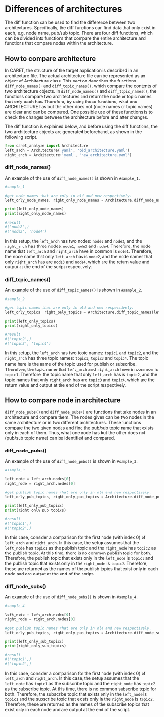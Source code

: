 # Differences of architectures

The diff function can be used to find the difference between two architectures. Specifically, the diff functions can find data that only exist in each, e.g. node name, pub/sub topic.
There are four diff functions, which can be divided into functions that compare the entire architecture and functions that compare nodes within the architecture.
 <!-- `diff_node_names()`, `diff_topic_names` are functions that take two architectures and compare them as a whole. The two functions compare all node names in the architecture for the former and all pub/sub topic names in the architecture for the latter.

`diff_node_pubs()`, `diff_node_subs()` and `diff_node_callbacks()` are functions that compare two nodes within an architecture. These are functions that compare two given nodes and return the publish topic name, subscribe topic name, or callback name that is only in each. -->

## How to compare architecture

In CARET, the structure of the target application is described in an architecture file. The actual architecture file can be represented as an object of Architecture class. This section describes the functions `diff_node_names()` and `diff_topic_names()`, which compare the contents of two architecture objects. In `diff_node_names()` and `diff_topic_names()`, the functions compare two architectures and return the node or topic names that only each has. Therefore, by using these functions, what one ARCHITECTURE has but the other does not (node names or topic names) are clear and can be compared.
One possible use of these functions is to check the changes between the architecture before and after changes.

The diff function is explained below, and before using the diff functions, the two architecture objects are generated beforehand, as shown in the following script.

```python
from caret_analyze import Architecture
left_arch = Architecture('yaml', 'old_architecture.yaml')
right_arch = Architecture('yaml', 'new_architecture.yaml')

```

### diff_node_names()
An example of the use of `diff_node_names()` is shown in `#sample_1`.
<!-- Suppose arch1 has two nodes 'node1' and 'node2'. arch2 has three nodes 'node1', 'node3' and 'node4'. 
The type of the return value is `Tuple[Tuple[str, ...] , Tuple[str, ...]]` -->


```python
#sample_1

#get node names that are only in old and new respectively.
left_only_node_names, right_only_node_names = Architecture.diff_node_names(left_arch, right_arch)

print(left_only_node_names)
print(right_only_node_names)

#result
#('node2',)
#('node3', 'node4')

```

In this setup, the `left_arch` has two nodes: `node1` and `node2`, and the `right_arch` has three nodes: `node1`, `node3` and `node4`. Therefore, the node name that `left_arch` and `right_arch` have in common is `node1`.
Therefore, the node name that only `left_arch` has is `node2`, and the node names that only `right_arch` has are `node3` and `node4`, which are the return value and output at the end of the script respectively.

### diff_topic_names()

An example of the use of `diff_topic_names()` is shown in `#sample_2`.

```python
#sample_2

#get topic names that are only in old and new respectively.
left_only_topics, right_only_topics = Architecture.diff_topic_names(left_arch, right_arch)

print(left_only_topics)
print(right_only_topics)

#result
#('topic2',)
#('topic3', 'topic4')

```

In this setup, the `left_arch` has two topic names: `topic1` and `topic2`, and the `right_arch` has three topic names: `topic1`, `topic3` and `topic4`. The topic name here is the name of the topic used for publish or subscribe.　Therefore, the topic name that `left_arch` and `right_arch` have in common is `topic1`.
Therefore, the topic name that only `left_arch` has is `topic2`, and the topic names that only `right_arch` has are `topic3` and `topic4`, which are the return value and output at the end of the script respectively.

## How to compare node in architecture

<!-- This section describes the functions `diff_node_pubs()` and `diff_node_subs()`, which compare the contents of two nodes in architecture. -->
`diff_node_pubs()` and `diff_node_subs()` are functions that take nodes in an architecture and compare them. The nodes given can be two nodes in the same architecture or in two different architectures. These functions compare the two given nodes and find the pub/sub topic name that exists only in each of them. Thus, what one node has but the other does not (pub/sub topic name) can be identified and compared.

### diff_node_pubs()

An example of the use of `diff_node_pubs()` is shown in `#sample_3`.

```python
#sample_3

left_node = left_arch.nodes[0]
right_node = right_arch.nodes[0]

#get publish topic names that are only in old and new respectively.
left_only_pub_topics, right_only_pub_topics = Architecture.diff_node_pubs(left_node, right_node)

print(left_only_pub_topics)
print(right_only_pub_topics)

#result
#('topic1',)
#('topic2',)

```
In this case, consider a comparison for the first node (with index 0) of `left_arch` and `right_arch`. In this case, the setup assumes that the `left_node` has `topic1` as the publish topic and the `right_node` has `topic2` as the publish topic.
At this time, there is no common publish topic for both.
Therefore, the publish topic that exists only in the `left_node` is `topic1` and the publish topic that exists only in the `right_node` is `topic2`.
Therefore, these are returned as the names of the publish topics that exist only in each node and are output at the end of the script.

### diff_node_subs()

An example of the use of `diff_node_subs()` is shown in `#sample_4`.

```python
#sample_4

left_node = left_arch.nodes[0]
right_node = right_arch.nodes[0]

#get publish topic names that are only in old and new respectively.
left_only_pub_topics, right_only_pub_topics = Architecture.diff_node_subs(left_node, right_node)

print(left_only_sub_topics)
print(right_only_sub_topics)

#result
#('topic1',)
#('topic2',)

```
In this case, consider a comparison for the first node (with index 0) of `left_arch` and `right_arch`. In this case, the setup assumes that the `left_node` has `topic1` as the subscribe topic and the `right_node` has `topic2` as the subscribe topic.
At this time, there is no common subscribe topic for both.
Therefore, the subscribe topic that exists only in the `left_node` is `topic1` and the subscribe topic that exists only in the `right_node` is `topic2`.
Therefore, these are returned as the names of the subscribe topics that exist only in each node and are output at the end of the script.